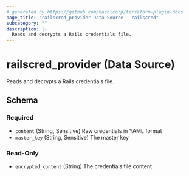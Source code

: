 ```yaml
---
# generated by https://github.com/hashicorp/terraform-plugin-docs
page_title: "railscred_provider Data Source - railscred"
subcategory: ""
description: |-
  Reads and decrypts a Rails credentials file.
---
```


# railscred_provider (Data Source)

Reads and decrypts a Rails credentials file.



<!-- schema generated by tfplugindocs -->
## Schema

### Required

- `content` (String, Sensitive) Raw credentials in YAML format
- `master_key` (String, Sensitive) The master key

### Read-Only

- `encrypted_content` (String) The credentials file content

